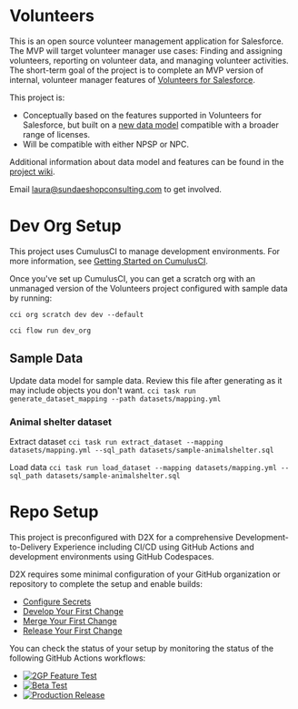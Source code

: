 # Volunteers
This is an open source volunteer management application for Salesforce. The MVP will target volunteer manager use cases: Finding and assigning volunteers, reporting on volunteer data, and managing volunteer activities. The short-term goal of the project is to complete an MVP version of internal, volunteer manager features of [Volunteers for Salesforce](https://appexchange.salesforce.com/appxListingDetail?listingId=a0N30000003JBggEAG). 

This project is:
- Conceptually based on the features supported in Volunteers for Salesforce, but built on a [new data model](https://github.com/Sundae-Shop-Consulting/Volunteers/wiki/Data-Model) compatible with a broader range of licenses.
- Will be compatible with either NPSP or NPC. 

Additional information about data model and features can be found in the [project wiki](https://github.com/Sundae-Shop-Consulting/Volunteers/wiki).

Email laura@sundaeshopconsulting.com to get involved.

# Dev Org Setup
This project uses CumulusCI to manage development environments. For more information, see [Getting Started on CumulusCI](https://cumulusci.readthedocs.io/en/stable/get-started.html). 

Once you've set up CumulusCI, you can get a scratch org with an unmanaged version of the Volunteers project configured with sample data by running:

`cci org scratch dev dev --default`

`cci flow run dev_org`

## Sample Data 

Update data model for sample data. Review this file after generating as it may include objects you don't want.
`cci task run generate_dataset_mapping --path datasets/mapping.yml`

### Animal shelter dataset

Extract dataset
`cci task run extract_dataset --mapping datasets/mapping.yml --sql_path datasets/sample-animalshelter.sql`

Load data
`cci task run load_dataset --mapping datasets/mapping.yml --sql_path datasets/sample-animalshelter.sql`



# Repo Setup
This project is preconfigured with D2X for a comprehensive Development-to-Delivery Experience including CI/CD using GitHub Actions and development environments using GitHub Codespaces.

D2X requires some minimal configuration of your GitHub organization or repository to complete the setup and enable builds:
* [Configure Secrets](https://d2x.readthedocs.io/en/latest/tutorial/#secrets)
* [Develop Your First Change](https://d2x.readthedocs.io/en/latest/tutorial/#develop)
* [Merge Your First Change](https://d2x.readthedocs.io/en/latest/tutorial/#merge)
* [Release Your First Change](https://d2x.readthedocs.io/en/latest/tutorial/#release)

You can check the status of your setup by monitoring the status of the following GitHub Actions workflows:
* [![2GP Feature Test](https://github.com/lmeerkatz/Volunteers/actions/workflows/feature.yml/badge.svg)](https://github.com/lmeerkatz/Volunteers/actions/workflows/feature.yml)
* [![Beta Test](https://github.com/lmeerkatz/Volunteers/actions/workflows/beta.yml/badge.svg)](https://github.com/lmeerkatz/Volunteers/actions/workflows/beta.yml)
* [![Production Release](https://github.com/lmeerkatz/Volunteers/actions/workflows/release.yml/badge.svg)](https://github.com/lmeerkatz/Volunteers/actions/workflows/release.yml)

